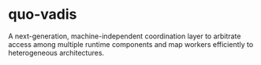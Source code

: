 # quo-vadis

A next-generation, machine-independent coordination layer to arbitrate access
among multiple runtime components and map workers efficiently to heterogeneous
architectures.
